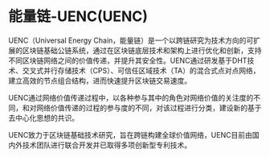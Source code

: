 # 

# 能量链-UENC(UENC)

UENC（Universal Energy Chain，能量链）是一个以跨链研究为技术方向的可扩展的区块链基础公链系统，通过在区块链底层技术和架构上进行优化和创新，支持不同区块链网络之间的价值传递，并提升其安全性。UENC通过研发基于DHT技术、交叉式并行存储技术（CPS）、可信任区域技术（TA）的混合式点对点网络，建立高效的节点组合结构，进而快速提升区块链交易速度。

UENC通过网络价值传递过程中，以各种参与其中的角色对网络价值的关注度的不同，和对网络价值传递的过程的参与度的不同，对该过程进行分类，建设新的基于去中心化思想的共识。

UENC致力于区块链基础技术研究，旨在跨链构建全球价值网络，UENC目前由国内外技术团队进行联合开发并已取得多项创新型专利技术。

